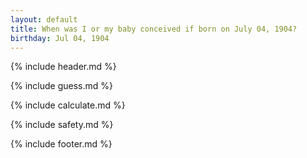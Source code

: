 ```yaml
---
layout: default
title: When was I or my baby conceived if born on July 04, 1904?
birthday: Jul 04, 1904
---
```


{% include header.md %}

{% include guess.md %}

{% include calculate.md %}

{% include safety.md %}

{% include footer.md %}



